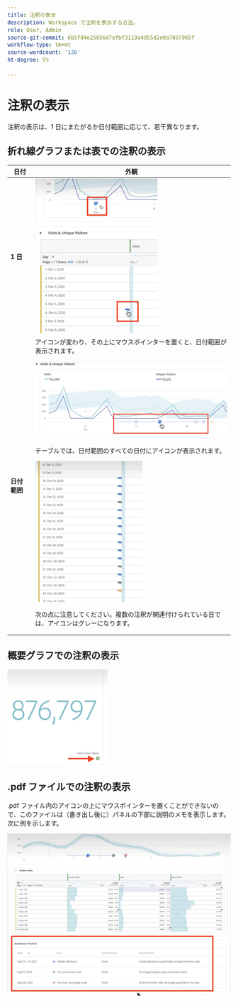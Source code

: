 ```yaml
---
title: 注釈の表示
description: Workspace で注釈を表示する方法。
role: User, Admin
source-git-commit: 6b5fd4e25056d7efbf3119a4d55d2e0a7897965f
workflow-type: tm+mt
source-wordcount: '126'
ht-degree: 5%

---
```



# 注釈の表示

注釈の表示は、1 日にまたがるか日付範囲に応じて、若干異なります。

## 折れ線グラフまたは表での注釈の表示

| 日付 | 外観 |
| --- | --- |
| **1 日** | ![](assets/single-day.png) |
| **日付範囲** | アイコンが変わり、その上にマウスポインターを置くと、日付範囲が表示されます。<p>![](assets/multi-day.png)<p>テーブルでは、日付範囲のすべての日付にアイコンが表示されます。<p>![](assets/multi-day-table.png)<p>次の点に注意してください。複数の注釈が関連付けられている日では、アイコンはグレーになります。 |

## 概要グラフでの注釈の表示

![](assets/ann-summary.png)

## .pdf ファイルでの注釈の表示

.pdf ファイル内のアイコンの上にマウスポインターを置くことができないので、このファイルは（書き出し後に）パネルの下部に説明のメモを表示します。 次に例を示します。

![](assets/ann-pdf.png)
